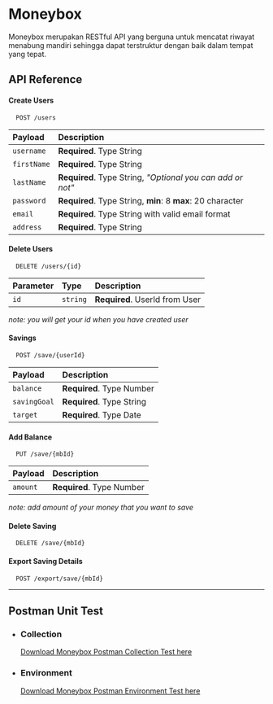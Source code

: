 # Moneybox

Moneybox merupakan RESTful API yang berguna untuk mencatat riwayat menabung mandiri sehingga dapat terstruktur dengan baik dalam tempat yang tepat.

## API Reference

#### Create Users

```http
  POST /users
```

| Payload     | Description                                                 |
| :---------- | :---------------------------------------------------------- |
| `username`  | **Required**. Type String                                   |
| `firstName` | **Required**. Type String                                   |
| `lastName`  | **Required**. Type String, _"Optional you can add or not"_  |
| `password`  | **Required**. Type String, **min**: 8 **max**: 20 character |
| `email`     | **Required**. Type String with valid email format           |
| `address`   | **Required**. Type String                                   |

#### Delete Users

```http
  DELETE /users/{id}
```

| Parameter | Type     | Description                    |
| :-------- | :------- | :----------------------------- |
| `id`      | `string` | **Required**. UserId from User |

_note: you will get your id when you have created user_

#### Savings

```http
  POST /save/{userId}
```

| Payload      | Description               |
| :----------- | :------------------------ |
| `balance`    | **Required**. Type Number |
| `savingGoal` | **Required**. Type String |
| `target`     | **Required**. Type Date   |

#### Add Balance

```http
  PUT /save/{mbId}
```

| Payload  | Description               |
| :------- | :------------------------ |
| `amount` | **Required**. Type Number |

_note: add amount of your money that you want to save_

#### Delete Saving

```http
  DELETE /save/{mbId}
```

#### Export Saving Details

```http
  POST /export/save/{mbId}
```

---

## Postman Unit Test

- ### Collection

  <a id="raw-url" href="https://drive.google.com/file/d/1hZNJ2ZQbIoP-72GCaefvjtqGrxMMTX9h/view?usp=drive_link" download>Download Moneybox Postman Collection Test here</a>

- ### Environment

  <a id="raw-url" href="https://drive.google.com/file/d/1q-of5Ez8bxiNgfOwioNf6QJXI6K5SaTO/view?usp=drive_link" download>Download Moneybox Postman Environment Test here</a>
